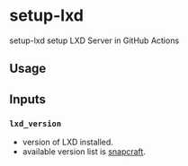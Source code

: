 # setup-lxd

setup-lxd setup LXD Server in GitHub Actions

## Usage

## Inputs

### `lxd_version`

- version of LXD installed.
- available version list is [snapcraft](https://snapcraft.io/lxd).
